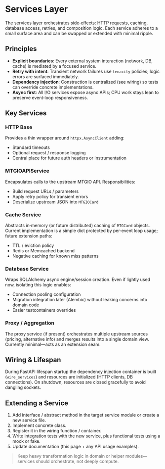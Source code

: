 # Services Layer

The services layer orchestrates side‑effects: HTTP requests, caching, database access, retries, and composition logic. Each service adheres to a small surface area and can be swapped or extended with minimal ripple.

## Principles

- **Explicit boundaries**: Every external system interaction (network, DB, cache) is mediated by a focused service.
- **Retry with intent**: Transient network failures use `tenacity` policies; logic errors are surfaced immediately.
- **Dependency injection**: Construction is centralized (see wiring) so tests can override concrete implementations.
- **Async first**: All I/O services expose async APIs; CPU work stays lean to preserve event‑loop responsiveness.

## Key Services

### HTTP Base

Provides a thin wrapper around `httpx.AsyncClient` adding:

- Standard timeouts
- Optional request / response logging
- Central place for future auth headers or instrumentation

### MTGIOAPIService

Encapsulates calls to the upstream MTGIO API. Responsibilities:

- Build request URLs / parameters
- Apply retry policy for transient errors
- Deserialize upstream JSON into `MTGIOCard`

### Cache Service

Abstracts in‑memory (or future distributed) caching of `MTGCard` objects. Current implementation is a simple dict protected by per‑event loop usage; future extension paths:

- TTL / eviction policy
- Redis or Memcached backend
- Negative caching for known miss patterns

### Database Service

Wraps SQLAlchemy async engine/session creation. Even if lightly used now, isolating this logic enables:

- Connection pooling configuration
- Migration integration later (Alembic) without leaking concerns into domain code
- Easier testcontainers overrides

### Proxy / Aggregation

The proxy service (if present) orchestrates multiple upstream sources (pricing, alternative info) and merges results into a single domain view. Currently minimal—acts as an extension seam.

## Wiring & Lifespan

During FastAPI lifespan startup the dependency injection container is built (`wire_services`) and resources are initialized (HTTP clients, DB connections). On shutdown, resources are closed gracefully to avoid dangling sockets.

## Extending a Service

1. Add interface / abstract method in the target service module or create a new service file.
2. Implement concrete class.
3. Register it in the wiring function / container.
4. Write integration tests with the new service, plus functional tests using a mock or fake.
5. Update documentation (this page + any API usage examples).

> Keep heavy transformation logic in domain or helper modules—services should orchestrate, not deeply compute.
